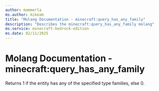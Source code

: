 ```yaml
---
author: mammerla
ms.author: mikeam
title: "Molang Documentation - minecraft:query_has_any_family"
description: "Describes the minecraft:query_has_any_family molang"
ms.service: minecraft-bedrock-edition
ms.date: 02/11/2025 
---
```


# Molang Documentation - minecraft:query_has_any_family

Returns 1 if the entity has any of the specified type families, else 0.
